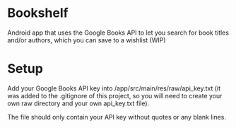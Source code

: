 # Bookshelf
  Android app that uses the Google Books API to let you search for book titles 
  and/or authors, which you can save to a wishlist (WIP)
  
# Setup
  Add your Google Books API key into /app/src/main/res/raw/api_key.txt (it was 
  added to the .gitignore of this project, so you will need to create your own
  raw directory and your own api_key.txt file).
  
  The file should only contain your API key without quotes or any blank lines.
